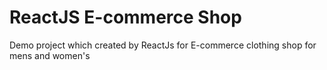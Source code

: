 # ReactJS E-commerce Shop

Demo project which created by ReactJs for E-commerce clothing shop for mens and women's
